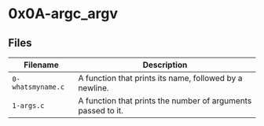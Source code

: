 # 0x0A-argc_argv

## Files 

| Filename | Description |
| -----------------------|-------------------------------------|
| `0-whatsmyname.c` | A function that prints its name, followed by a newline. |
| `1-args.c` | A function that prints the number of arguments passed to it.|
